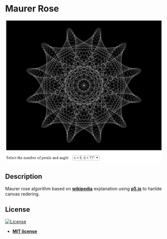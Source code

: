 # Maurer Rose

<p align="center">
  <img alt="app screen shot" src=".github/preview.png" width='600'/>
</p>

## Description

Maurer rose algorithm based on **[wikipedia](https://en.wikipedia.org/wiki/Maurer_rose)** explanation using **[p5.js](https://p5js.org/)** to hanlde canvas redering.

## License

[![License](http://img.shields.io/:license-mit-blue.svg?style=flat-square)](http://badges.mit-license.org)

- **[MIT license](http://opensource.org/licenses/mit-license.php)**
